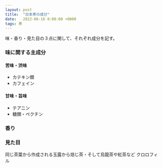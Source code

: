 ```yaml
---
layout: post
title:  "日本茶の成分"
date:   2022-06-16 0:00:00 +0000
tags: 茶
---
```


味・香り・見た目の３点に関して、それぞれ成分を記す。

### 味に関する主成分
#### 苦味・渋味
- カテキン類
- カフェイン

#### 甘味・旨味
- テアニン
- 糖類・ペクチン

### 香り

### 見た目
同じ茶葉から作成される玉露から焙じ茶・そして烏龍茶や紅茶など
クロロフィル